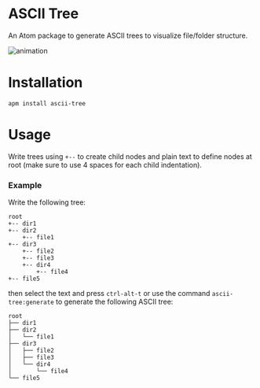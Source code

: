 # ASCII Tree

An Atom package to generate ASCII trees to visualize file/folder structure.

![animation](https://user-images.githubusercontent.com/7918069/33242100-633bd938-d284-11e7-9a07-fb2c42a40f93.gif)

# Installation

```
apm install ascii-tree
```

# Usage

Write trees using `+--` to create child nodes and plain text to define nodes at root (make sure to use 4 spaces for each child indentation).

### Example

Write the following tree:

```
root
+-- dir1
+-- dir2
    +-- file1
+-- dir3
    +-- file2
    +-- file3
    +-- dir4
        +-- file4
+-- file5
```

then select the text and press `ctrl-alt-t` or use the command `ascii-tree:generate` to generate the following ASCII tree:

```
root
├── dir1
├── dir2
│   └── file1
├── dir3
│   ├── file2
│   ├── file3
│   └── dir4
│       └── file4
└── file5
```
